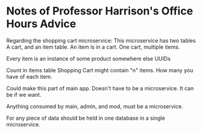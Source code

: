 # Notes of Professor Harrison's Office Hours Advice


Regarding the shopping cart microservice:
This microservice has two tables
A cart, and an item table.
An item is in a cart.
One cart, multiple items.

Every item is an instance of some product somewhere else
UUIDs

Count in items table
Shopping Cart might contain "n" items.
How many you have of each item.

Could make this part of main app. Doesn't have to be a microservice.
It can be if we want.

Anything consumed by main, admin, and mod, must be a microservice.

For any piece of data should be held in one database in a single microservice.
